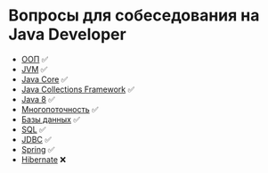 # Вопросы для собеседования на Java Developer

+ [ООП](oop.md) :white_check_mark:
+ [JVM](jvm.md) :white_check_mark:
+ [Java Core](core.md) :white_check_mark:
+ [Java Collections Framework](jcf.md) :white_check_mark:
+ [Java 8](java8.md) :white_check_mark:
+ [Многопоточность](concurrency.md) :white_check_mark:
+ [Базы данных](db.md) :white_check_mark:
+ [SQL](sql.md) :white_check_mark:
+ [JDBC](jdbc.md) :white_check_mark:
+ [Spring](spring.md) :white_check_mark:
+ [Hibernate](hibernate.md) :x:
